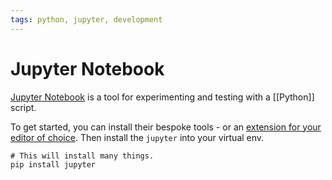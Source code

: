 ```yaml
---
tags: python, jupyter, development
---
```


# Jupyter Notebook

[Jupyter Notebook](https://jupyter.org/) is a tool for experimenting and testing with a [[Python]] script.

To get started, you can install their bespoke tools - or an [extension for your editor of choice](https://marketplace.visualstudio.com/items?itemName=ms-toolsai.jupyter).
Then install the `jupyter` into your virtual env.

```shell
# This will install many things.
pip install jupyter
```
